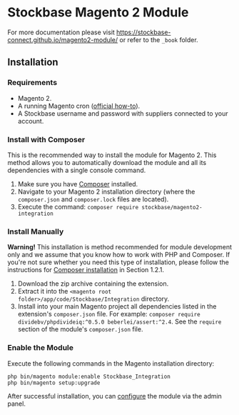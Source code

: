 # Stockbase Magento 2 Module

For more documentation please visit https://stockbase-connect.github.io/magento2-module/ or refer to the `_book` folder.

## Installation

### Requirements

* Magento 2.
* A running Magento cron ([official how-to](http://devdocs.magento.com/guides/v2.0/config-guide/cli/config-cli-subcommands-cron.html)).
* A Stockbase username and password with suppliers connected to your account.


### Install with Composer

This is the recommended way to install the module for Magento 2. This method allows you to automatically download the 
module and all its dependencies with a single console command.

1. Make sure you have [Composer](https://getcomposer.org/) installed.
2. Navigate to your Magento 2 installation directory (where the `composer.json` and `composer.lock` files are located).
3. Execute the command: `composer require stockbase/magento2-integration`

### Install Manually

**Warning!** This installation is method recommended for module development only and we assume that you know how to 
work with PHP and Composer. If you're not sure whether you need this type of installation, please follow the 
instructions for [Composer installation](#2-2) in Section 1.2.1.

1. Download the zip archive containing the extension.
2. Extract it into the `<magento root folder>/app/code/Stockbase/Integration` directory.
3. Install into your main Magento project all dependencies listed in the extension's `composer.json` file.
   For example: `composer require dividebv/phpdivideiq:^0.5.0 beberlei/assert:^2.4`.
   See the `require` section of the module's `composer.json` file.

### Enable the Module

Execute the following commands in the Magento installation directory:  

```
php bin/magento module:enable Stockbase_Integration
php bin/magento setup:upgrade
``` 

After successful installation, you can [configure](#configuration) the module via the admin panel.
